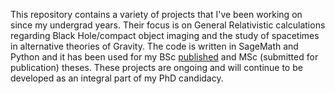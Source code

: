 This repository contains a variety of projects that I've been working on since my undergrad years. Their focus is on General Relativistic calculations regarding Black Hole/compact object imaging and the study of spacetimes in alternative theories of Gravity. The code is written in SageMath and Python and it has been used for my BSc [published]([https://www.google.com](https://iopscience.iop.org/article/10.1088/1361-6382/ac7028/meta)) and MSc (submitted for publication) theses. These projects are ongoing and will continue to be developed as an integral part of my PhD candidacy.  
